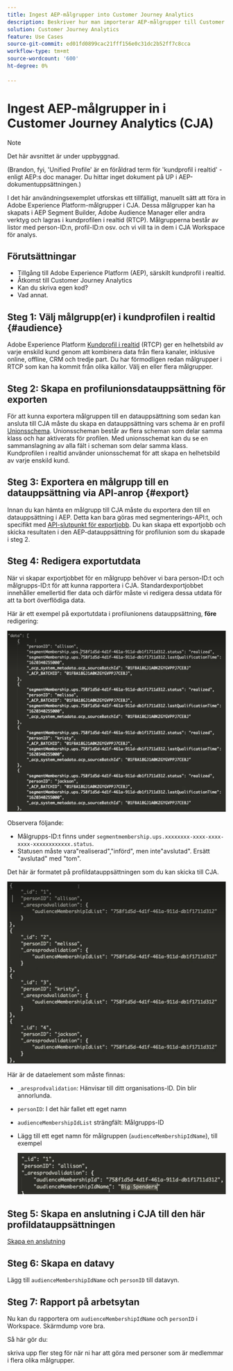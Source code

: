 ```yaml
---
title: Ingest AEP-målgrupper into Customer Journey Analytics
description: Beskriver hur man importerar AEP-målgrupper till Customer Journey Analytics för vidare analys.
solution: Customer Journey Analytics
feature: Use Cases
source-git-commit: ed01fd0899cac21fff156e0c31dc2b52ff7c8cca
workflow-type: tm+mt
source-wordcount: '600'
ht-degree: 0%

---
```



# Ingest AEP-målgrupper in i Customer Journey Analytics (CJA)

>[!NOTE]
>
>Det här avsnittet är under uppbyggnad.

(Brandon, fyi, &#39;Unified Profile&#39; är en föråldrad term för &#39;kundprofil i realtid&#39; - enligt AEP:s doc manager. Du hittar inget dokument på UP i AEP-dokumentuppsättningen.)

I det här användningsexemplet utforskas ett tillfälligt, manuellt sätt att föra in Adobe Experience Platform-målgrupper i CJA. Dessa målgrupper kan ha skapats i AEP Segment Builder, Adobe Audience Manager eller andra verktyg och lagras i kundprofilen i realtid (RTCP). Målgrupperna består av listor med person-ID:n, profil-ID:n osv. och vi vill ta in dem i CJA Workspace för analys.

## Förutsättningar

* Tillgång till Adobe Experience Platform (AEP), särskilt kundprofil i realtid.
* Åtkomst till Customer Journey Analytics
* Kan du skriva egen kod?
* Vad annat.

## Steg 1: Välj målgrupp(er) i kundprofilen i realtid {#audience}

Adobe Experience Platform [Kundprofil i realtid](https://experienceleague.adobe.com/docs/experience-platform/profile/home.html?lang=en) (RTCP) ger en helhetsbild av varje enskild kund genom att kombinera data från flera kanaler, inklusive online, offline, CRM och tredje part. Du har förmodligen redan målgrupper i RTCP som kan ha kommit från olika källor. Välj en eller flera målgrupper.

## Steg 2: Skapa en profilunionsdatauppsättning för exporten

För att kunna exportera målgruppen till en datauppsättning som sedan kan ansluta till CJA måste du skapa en datauppsättning vars schema är en profil [Unionsschema](https://experienceleague.adobe.com/docs/experience-platform/profile/union-schemas/union-schema.html?lang=en#understanding-union-schemas).
Unionsscheman består av flera scheman som delar samma klass och har aktiverats för profilen. Med unionsschemat kan du se en sammanslagning av alla fält i scheman som delar samma klass. Kundprofilen i realtid använder unionsschemat för att skapa en helhetsbild av varje enskild kund.

## Steg 3: Exportera en målgrupp till en datauppsättning via API-anrop {#export}

Innan du kan hämta en målgrupp till CJA måste du exportera den till en datauppsättning i AEP. Detta kan bara göras med segmenterings-API:t, och specifikt med [API-slutpunkt för exportjobb](https://experienceleague.adobe.com/docs/experience-platform/segmentation/api/export-jobs.html?lang=en). Du kan skapa ett exportjobb och skicka resultaten i den AEP-datauppsättning för profilunion som du skapade i steg 2.

## Steg 4: Redigera exportutdata

När vi skapar exportjobbet för en målgrupp behöver vi bara person-ID:t och målgrupps-ID:t för att kunna rapportera i CJA. Standardexportjobbet innehåller emellertid fler data och därför måste vi redigera dessa utdata för att ta bort överflödiga data.

Här är ett exempel på exportutdata i profilunionens datauppsättning, **före** redigering:

![Ej redigerade utdata](assets/export-unedited.png)

Observera följande:

* Målgrupps-ID:t finns under `segmentmembership.ups.xxxxxxxx-xxxx-xxxx-xxxx-xxxxxxxxxxxx.status`.
* Statusen måste vara&quot;realiserad&quot;,&quot;införd&quot;, men inte&quot;avslutad&quot;. Ersätt &quot;avslutad&quot; med &quot;tom&quot;.

Det här är formatet på profildatauppsättningen som du kan skicka till CJA.

![Redigerade utdata](assets/export-edited.png)

Här är de dataelement som måste finnas:

* `_aresprodvalidation`: Hänvisar till ditt organisations-ID. Din blir annorlunda.
* `personID`: I det här fallet ett eget namn
* `audienceMembershipIdList` strängfält: Målgrupps-ID
* Lägg till ett eget namn för målgruppen (`audienceMembershipIdName`), till exempel

   ![Eget målgruppsnamn](assets/audience-name.png)

## Steg 5: Skapa en anslutning i CJA till den här profildatauppsättningen

[Skapa en anslutning](/help/connections/create-connection.md)

## Steg 6: Skapa en datavy

Lägg till `audienceMembershipIdName` och `personID` till datavyn.

## Steg 7: Rapport på arbetsytan

Nu kan du rapportera om `audienceMembershipIdName` och `personID` i Workspace.
Skärmdump vore bra.

Så här gör du:

skriva upp fler steg för när ni har att göra med personer som är medlemmar i flera olika målgrupper.




